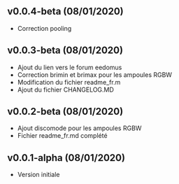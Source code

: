 ## v0.0.4-beta (08/01/2020)

* Correction pooling 

## v0.0.3-beta (08/01/2020)

* Ajout du lien vers le forum eedomus
* Correction brimin et brimax pour les ampoules RGBW
* Modification du fichier readme_fr.m
* Ajout du fichier CHANGELOG.MD
 
## v0.0.2-beta (08/01/2020)

* Ajout discomode pour les ampoules RGBW
* Fichier readme_fr.md complété

## v0.0.1-alpha (08/01/2020)

*  Version initiale
